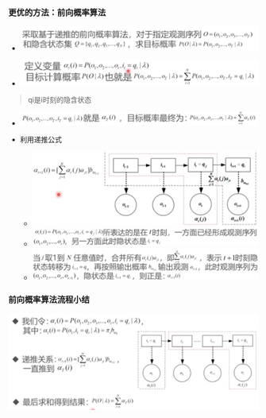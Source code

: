 ### 更优的方法：前向概率算法

* ![image-20230408001209017](%E7%94%A8%E5%89%8D%E5%90%91%E6%A6%82%E7%8E%87%E7%AE%97%E6%B3%95%E8%BF%9B%E8%A1%8C%E6%A6%82%E7%8E%87%E4%BC%B0%E8%AE%A1%E7%9A%84%E5%8E%9F%E7%90%86.assets/image-20230408001209017.png)

* ![image-20230408001225970](%E7%94%A8%E5%89%8D%E5%90%91%E6%A6%82%E7%8E%87%E7%AE%97%E6%B3%95%E8%BF%9B%E8%A1%8C%E6%A6%82%E7%8E%87%E4%BC%B0%E8%AE%A1%E7%9A%84%E5%8E%9F%E7%90%86.assets/image-20230408001225970.png)

> qi是i时刻的隐含状态

* ![image-20230408002302162](%E7%94%A8%E5%89%8D%E5%90%91%E6%A6%82%E7%8E%87%E7%AE%97%E6%B3%95%E8%BF%9B%E8%A1%8C%E6%A6%82%E7%8E%87%E4%BC%B0%E8%AE%A1%E7%9A%84%E5%8E%9F%E7%90%86.assets/image-20230408002302162.png)

* 利用递推公式
  * ![image-20230408002350579](%E7%94%A8%E5%89%8D%E5%90%91%E6%A6%82%E7%8E%87%E7%AE%97%E6%B3%95%E8%BF%9B%E8%A1%8C%E6%A6%82%E7%8E%87%E4%BC%B0%E8%AE%A1%E7%9A%84%E5%8E%9F%E7%90%86.assets/image-20230408002350579.png)
  * ![image-20230408002359250](%E7%94%A8%E5%89%8D%E5%90%91%E6%A6%82%E7%8E%87%E7%AE%97%E6%B3%95%E8%BF%9B%E8%A1%8C%E6%A6%82%E7%8E%87%E4%BC%B0%E8%AE%A1%E7%9A%84%E5%8E%9F%E7%90%86.assets/image-20230408002359250.png)
  * ![image-20230408002425356](%E7%94%A8%E5%89%8D%E5%90%91%E6%A6%82%E7%8E%87%E7%AE%97%E6%B3%95%E8%BF%9B%E8%A1%8C%E6%A6%82%E7%8E%87%E4%BC%B0%E8%AE%A1%E7%9A%84%E5%8E%9F%E7%90%86.assets/image-20230408002425356.png)

### 前向概率算法流程小结

![image-20230408002718744](%E7%94%A8%E5%89%8D%E5%90%91%E6%A6%82%E7%8E%87%E7%AE%97%E6%B3%95%E8%BF%9B%E8%A1%8C%E6%A6%82%E7%8E%87%E4%BC%B0%E8%AE%A1%E7%9A%84%E5%8E%9F%E7%90%86.assets/image-20230408002718744.png)